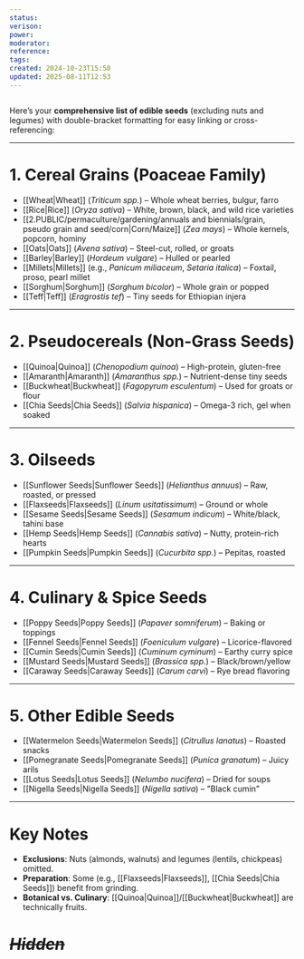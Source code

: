 ```yaml
---
status: 
verison: 
power: 
moderator: 
reference: 
tags: 
created: 2024-10-23T15:50
updated: 2025-08-11T12:53
---
```


```table-of-contents
```
Here’s your **comprehensive list of edible seeds** (excluding nuts and legumes) with double-bracket formatting for easy linking or cross-referencing:

---

# **1. Cereal Grains (Poaceae Family)**  
   - [[Wheat|Wheat]] (*Triticum spp.*) – Whole wheat berries, bulgur, farro  
   - [[Rice|Rice]] (*Oryza sativa*) – White, brown, black, and wild rice varieties  
   - [[2.PUBLIC/permaculture/gardening/annuals and biennials/grain, pseudo grain and seed/corn|Corn/Maize]] (*Zea mays*) – Whole kernels, popcorn, hominy  
   - [[Oats|Oats]] (*Avena sativa*) – Steel-cut, rolled, or groats  
   - [[Barley|Barley]] (*Hordeum vulgare*) – Hulled or pearled  
   - [[Millets|Millets]] (e.g., *Panicum miliaceum*, *Setaria italica*) – Foxtail, proso, pearl millet  
   - [[Sorghum|Sorghum]] (*Sorghum bicolor*) – Whole grain or popped  
   - [[Teff|Teff]] (*Eragrostis tef*) – Tiny seeds for Ethiopian injera  

---

# **2. Pseudocereals (Non-Grass Seeds)**  
   - [[Quinoa|Quinoa]] (*Chenopodium quinoa*) – High-protein, gluten-free  
   - [[Amaranth|Amaranth]] (*Amaranthus spp.*) – Nutrient-dense tiny seeds  
   - [[Buckwheat|Buckwheat]] (*Fagopyrum esculentum*) – Used for groats or flour  
   - [[Chia Seeds|Chia Seeds]] (*Salvia hispanica*) – Omega-3 rich, gel when soaked  

---

# **3. Oilseeds**  
   - [[Sunflower Seeds|Sunflower Seeds]] (*Helianthus annuus*) – Raw, roasted, or pressed  
   - [[Flaxseeds|Flaxseeds]] (*Linum usitatissimum*) – Ground or whole  
   - [[Sesame Seeds|Sesame Seeds]] (*Sesamum indicum*) – White/black, tahini base  
   - [[Hemp Seeds|Hemp Seeds]] (*Cannabis sativa*) – Nutty, protein-rich hearts  
   - [[Pumpkin Seeds|Pumpkin Seeds]] (*Cucurbita spp.*) – Pepitas, roasted  

---

# **4. Culinary & Spice Seeds**  
   - [[Poppy Seeds|Poppy Seeds]] (*Papaver somniferum*) – Baking or toppings  
   - [[Fennel Seeds|Fennel Seeds]] (*Foeniculum vulgare*) – Licorice-flavored  
   - [[Cumin Seeds|Cumin Seeds]] (*Cuminum cyminum*) – Earthy curry spice  
   - [[Mustard Seeds|Mustard Seeds]] (*Brassica spp.*) – Black/brown/yellow  
   - [[Caraway Seeds|Caraway Seeds]] (*Carum carvi*) – Rye bread flavoring  

---

# **5. Other Edible Seeds**  
   - [[Watermelon Seeds|Watermelon Seeds]] (*Citrullus lanatus*) – Roasted snacks  
   - [[Pomegranate Seeds|Pomegranate Seeds]] (*Punica granatum*) – Juicy arils  
   - [[Lotus Seeds|Lotus Seeds]] (*Nelumbo nucifera*) – Dried for soups  
   - [[Nigella Seeds|Nigella Seeds]] (*Nigella sativa*) – "Black cumin"  

---

# **Key Notes**  
- **Exclusions**: Nuts (almonds, walnuts) and legumes (lentils, chickpeas) omitted.  
- **Preparation**: Some (e.g., [[Flaxseeds|Flaxseeds]], [[Chia Seeds|Chia Seeds]]) benefit from grinding.  
- **Botanical vs. Culinary**: [[Quinoa|Quinoa]]/[[Buckwheat|Buckwheat]] are technically fruits.  
# *~~Hidden~~*
